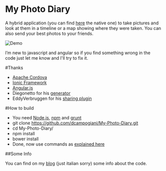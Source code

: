 My Photo Diary
==============

A hybrid application (you can find [here](https://github.com/dcampogiani/My-Native-Photo-Diary/) the native one) to take pictures and look at them in a timeline or a map showing where they were taken. You can also send your best photos to your friends.

![Demo](/screenshots/demo.gif "Demo")

I’m new to javascript and angular so if you find something wrong in the code just let me know and I'll try to fix it.

#Thanks
- [Apache Cordova](http://cordova.apache.org/)
- [Ionic Framework](http://ionicframework.com/)
- [Angular.js](https://angularjs.org/)
- Diegonetto for his [generator](https://github.com/diegonetto/generator-ionic)
- EddyVerbruggen for his [sharing plugin](https://github.com/EddyVerbruggen/SocialSharing-PhoneGap-Plugin)

#How to build
- You need [Node.js](http://nodejs.org/), [npm](https://www.npmjs.org/) and [grunt](http://gruntjs.com/)
- git clone https://github.com/dcampogiani/My-Photo-Diary.git
- cd My-Photo-Diary/
- npm install 
- bower install
- Done, now use commands as [explained here](https://github.com/diegonetto/generator-ionic/blob/master/README.md)

##Some Info

You can find on my [blog](http://www.danielecampogiani.com/category/programmazione/applicazioni-ibride-e-native/) (just italian sorry) some info about the code.

